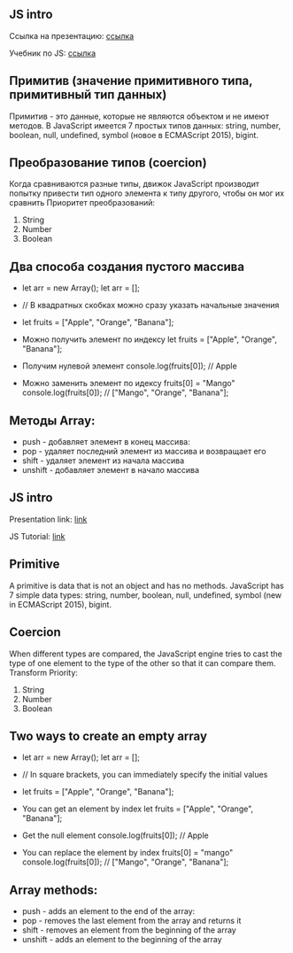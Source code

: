 ## JS intro

Ссылка на презентацию: [ссылка](https://github.com/ait-tr/cohort22/blob/main/front_end/lesson_12/js.pdf)

Учебник по JS:   [ссылка](https://learn.javascript.ru/)

## Примитив (значение примитивного типа, примитивный тип данных)
Примитив - это данные, которые не являются объектом и не имеют методов. В JavaScript имеется 7 простых типов данных: string, number, boolean, null, undefined, symbol (новое в ECMAScript 2015), bigint.

##  Преобразование типов (coercion)
Когда сравниваются разные типы, движок JavaScript производит попытку привести тип одного элемента к типу другого, чтобы он мог их сравнить
Приоритет преобразований:
1. String
2. Number
3. Boolean

## Два способа создания пустого массива
-  let arr = new Array();
   let arr = [];
- // В квадратных скобках можно сразу указать начальные значения
- let fruits = ["Apple", "Orange", "Banana"];

- Можно получить элемент по индексу
  let fruits = ["Apple", "Orange", "Banana"];
- Получим нулевой элемент
  console.log(fruits[0]); // Apple

-  Можно заменить элемент по идексу
   fruits[0] = "Mango"
   console.log(fruits[0]); // ["Mango", "Orange", "Banana"];

## Методы Array:
- push - добавляет элемент в конец массива:
- pop - удаляет последний элемент из массива и возвращает его
- shift - удаляет элемент из начала массива
- unshift - добавляет элемент в начало массива

## JS intro

Presentation link: [link](https://github.com/ait-tr/cohort22/blob/main/front_end/lesson_12/js.pdf)

JS Tutorial: [link](https://learn.javascript.ru/)

## Primitive
A primitive is data that is not an object and has no methods. JavaScript has 7 simple data types: string, number, boolean, null, undefined, symbol (new in ECMAScript 2015), bigint.

## Coercion
When different types are compared, the JavaScript engine tries to cast the type of one element to the type of the other so that it can compare them.
Transform Priority:
1. String
2. Number
3. Boolean

## Two ways to create an empty array
- let arr = new Array();
  let arr = [];
- // In square brackets, you can immediately specify the initial values
- let fruits = ["Apple", "Orange", "Banana"];

- You can get an element by index
  let fruits = ["Apple", "Orange", "Banana"];
- Get the null element
  console.log(fruits[0]); // Apple

- You can replace the element by index
  fruits[0] = "mango"
  console.log(fruits[0]); // ["Mango", "Orange", "Banana"];

## Array methods:
- push - adds an element to the end of the array:
- pop - removes the last element from the array and returns it
- shift - removes an element from the beginning of the array
- unshift - adds an element to the beginning of the array